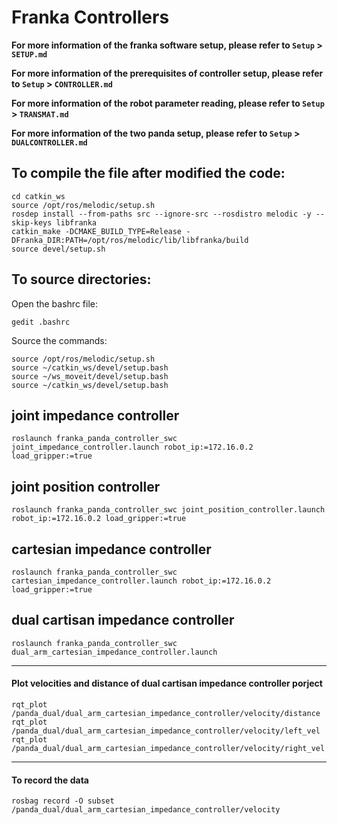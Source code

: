 # Franka Controllers

**For more information of the franka software setup, please refer to `Setup` > `SETUP.md`**

**For more information of the prerequisites of controller setup, please refer to `Setup` > `CONTROLLER.md`**

**For more information of the robot parameter reading, please refer to `Setup` > `TRANSMAT.md`**

**For more information of the two panda setup, please refer to `Setup` > `DUALCONTROLLER.md`**

## To compile the file after modified the code:
```
cd catkin_ws 
source /opt/ros/melodic/setup.sh 
rosdep install --from-paths src --ignore-src --rosdistro melodic -y --skip-keys libfranka 
catkin_make -DCMAKE_BUILD_TYPE=Release -DFranka_DIR:PATH=/opt/ros/melodic/lib/libfranka/build 
source devel/setup.sh 
```

## To source directories:
Open the bashrc file:
```
gedit .bashrc
```
Source the commands: 
```
source /opt/ros/melodic/setup.sh
source ~/catkin_ws/devel/setup.bash
source ~/ws_moveit/devel/setup.bash
source ~/catkin_ws/devel/setup.bash
```
## joint impedance controller
```
roslaunch franka_panda_controller_swc joint_impedance_controller.launch robot_ip:=172.16.0.2 load_gripper:=true
```
## joint position controller
```
roslaunch franka_panda_controller_swc joint_position_controller.launch robot_ip:=172.16.0.2 load_gripper:=true
```
## cartesian impedance controller
```
roslaunch franka_panda_controller_swc cartesian_impedance_controller.launch robot_ip:=172.16.0.2 load_gripper:=true
```
## dual cartisan impedance controller 
```
roslaunch franka_panda_controller_swc dual_arm_cartesian_impedance_controller.launch
```
---
#### Plot velocities and distance of dual cartisan impedance controller porject
```
rqt_plot /panda_dual/dual_arm_cartesian_impedance_controller/velocity/distance
rqt_plot /panda_dual/dual_arm_cartesian_impedance_controller/velocity/left_vel
rqt_plot /panda_dual/dual_arm_cartesian_impedance_controller/velocity/right_vel
```
---
#### To record the data
```
rosbag record -O subset /panda_dual/dual_arm_cartesian_impedance_controller/velocity
```
